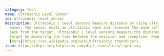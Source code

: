 ```yaml
---
category: tech
name: Ultrasonic Level Sensor
id: ultrasonic_level_sensor
description: Ultrasonic / level sensors measure distance by using ultrasonic
  waves. The sensor emits an ultrasonic wave and receives the wave reflected
  back from the target. Ultrasonic / level sensors measure the distance to the
  target by measuring the time between the emission and reception. Read more
  [here](https://en.wikipedia.org/wiki/Ultrasonic_transducer).
icon: https://dtpr.helpfulplaces.com/dtpr_icons/tech/light.svg
---
```

